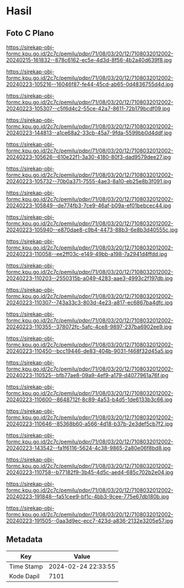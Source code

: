 # Hasil

## Foto C Plano

https://sirekap-obj-formc.kpu.go.id/2c7c/pemilu/pdpr/71/08/03/20/12/7108032012002-20240215-161832--878c6162-ec5e-4d3d-8f56-4b2a40d639f8.jpg

https://sirekap-obj-formc.kpu.go.id/2c7c/pemilu/pdpr/71/08/03/20/12/7108032012002-20240223-105216--16046f87-fe44-45cd-ab65-0d4836755d4d.jpg

https://sirekap-obj-formc.kpu.go.id/2c7c/pemilu/pdpr/71/08/03/20/12/7108032012002-20240223-105307--c5f6d4c2-55ce-42a7-8611-72b179bcdf09.jpg

https://sirekap-obj-formc.kpu.go.id/2c7c/pemilu/pdpr/71/08/03/20/12/7108032012002-20240223-144813--a1ce68a2-33cb-45a7-9fda-5599bb0d4ddf.jpg

https://sirekap-obj-formc.kpu.go.id/2c7c/pemilu/pdpr/71/08/03/20/12/7108032012002-20240223-105626--610e22f1-3a30-4180-80f3-dad9579dee27.jpg

https://sirekap-obj-formc.kpu.go.id/2c7c/pemilu/pdpr/71/08/03/20/12/7108032012002-20240223-105732--70b0a371-7555-4ae3-8a10-eb25e8b3f091.jpg

https://sirekap-obj-formc.kpu.go.id/2c7c/pemilu/pdpr/71/08/03/20/12/7108032012002-20240223-105849--de774fb3-7ce9-46af-b09a-ef01bebcec44.jpg

https://sirekap-obj-formc.kpu.go.id/2c7c/pemilu/pdpr/71/08/03/20/12/7108032012002-20240223-105940--e870dae8-c9b4-4473-88b3-6e8b3d40555c.jpg

https://sirekap-obj-formc.kpu.go.id/2c7c/pemilu/pdpr/71/08/03/20/12/7108032012002-20240223-110058--ee2ff03c-e149-49bb-a198-7a2941d4ffdd.jpg

https://sirekap-obj-formc.kpu.go.id/2c7c/pemilu/pdpr/71/08/03/20/12/7108032012002-20240223-110203--2550315b-a049-4283-aae3-4993c2f197db.jpg

https://sirekap-obj-formc.kpu.go.id/2c7c/pemilu/pdpr/71/08/03/20/12/7108032012002-20240223-110307--743a33c3-803d-4e23-a817-ec6867ba4dfc.jpg

https://sirekap-obj-formc.kpu.go.id/2c7c/pemilu/pdpr/71/08/03/20/12/7108032012002-20240223-110355--378072fc-5afc-4ce8-9897-237ba6902ee9.jpg

https://sirekap-obj-formc.kpu.go.id/2c7c/pemilu/pdpr/71/08/03/20/12/7108032012002-20240223-110450--bcc19446-de83-404b-9031-f468f32d45a5.jpg

https://sirekap-obj-formc.kpu.go.id/2c7c/pemilu/pdpr/71/08/03/20/12/7108032012002-20240223-110525--bfb77ae8-09a9-4ef9-a179-d4077961a76f.jpg

https://sirekap-obj-formc.kpu.go.id/2c7c/pemilu/pdpr/71/08/03/20/12/7108032012002-20240223-110600--8648712f-8c89-4a53-b4d5-1de6133b3c66.jpg

https://sirekap-obj-formc.kpu.go.id/2c7c/pemilu/pdpr/71/08/03/20/12/7108032012002-20240223-110646--85368b60-a566-4d18-b37b-2e3def5cb7f2.jpg

https://sirekap-obj-formc.kpu.go.id/2c7c/pemilu/pdpr/71/08/03/20/12/7108032012002-20240223-143542--fa1f6116-5624-4c38-9865-2a80e06f8bd8.jpg

https://sirekap-obj-formc.kpu.go.id/2c7c/pemilu/pdpr/71/08/03/20/12/7108032012002-20240223-110758--b77182f9-3b45-4d5c-aed4-685c702b2e04.jpg

https://sirekap-obj-formc.kpu.go.id/2c7c/pemilu/pdpr/71/08/03/20/12/7108032012002-20240223-191848--fa51cee9-bf1c-4bb3-9cee-775e67db180b.jpg

https://sirekap-obj-formc.kpu.go.id/2c7c/pemilu/pdpr/71/08/03/20/12/7108032012002-20240223-191505--0aa3d9ec-ecc7-423d-a836-2132e3205e57.jpg


## Metadata

| Key        | Value               |
| ---------- | ------------------- |
| Time Stamp | 2024-02-24 22:33:55 |
| Kode Dapil | 7101                |



